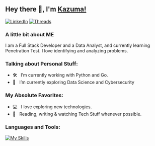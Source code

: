 ## Hey there 👋, I'm [Kazuma!](https://github.com/kzmsdkn/)

[![LinkedIn](https://img.shields.io/badge/linkedin-%230077B5.svg?style=for-the-badge&logo=linkedin&logoColor=white)](https://www.linkedin.com/in/kazuma-sadakane/)
[![Threads](https://img.shields.io/badge/Threads-000000?style=for-the-badge&logo=Threads&logoColor=white)](https://www.threads.net/@kazuma.sadakane)

### A little bit about ME

I am a Full Stack Developer and a Data Analyst, and currently learning Penetration Test. 
I love identifying and analyzing problems.

### Talking about Personal Stuff:

- 🛠 &nbsp; I’m currently working with Python and Go.
- 🚀 &nbsp; I’m currently exploring Data Science and Cybersecurity

### My Absolute Favorites:

- 💻 &nbsp; I love exploring new technologies.
- 📰 &nbsp; Reading, writing & watching Tech Stuff whenever possible.


### Languages and Tools:
[![My Skills](https://skillicons.dev/icons?i=python,go,js,ts,rust,java,cpp,zig)](https://skillicons.dev)
